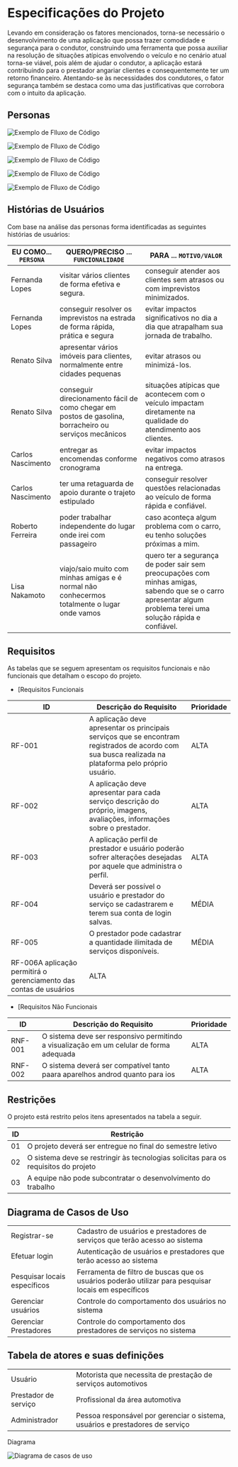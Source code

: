 
# Especificações do Projeto

Levando em consideração os fatores mencionados, torna-se necessário o desenvolvimento de uma aplicação que possa trazer comodidade e segurança para o condutor, construindo uma ferramenta que possa auxiliar na resolução de situações atípicas envolvendo o veículo e no cenário atual torna-se viável, pois além de ajudar o condutor, a aplicação estará contribuindo para o prestador angariar clientes e consequentemente ter um retorno financeiro. Atentando-se às necessidades dos condutores, o fator segurança também se destaca como uma das justificativas que corrobora com o intuito da aplicação.

## Personas
![Exemplo de Flluxo de Código](img/persona1.jpeg)

![Exemplo de Flluxo de Código](img/persona2.jpeg)

![Exemplo de Flluxo de Código](img/persona3.jpeg)

![Exemplo de Flluxo de Código](img/persona4.jpeg)

![Exemplo de Flluxo de Código](img/persona5.jpeg)

## Histórias de Usuários

Com base na análise das personas forma identificadas as seguintes histórias de usuários:

|EU COMO... `PERSONA`| QUERO/PRECISO ... `FUNCIONALIDADE`                 |PARA ... `MOTIVO/VALOR`                 |
|--------------------|----------------------------------------------------|----------------------------------------|
|Fernanda Lopes      | visitar vários clientes de forma efetiva e segura. | conseguir atender aos clientes sem atrasos ou com imprevistos minimizados.|
|Fernanda Lopes |conseguir resolver os imprevistos na estrada de forma rápida, prática e segura  |evitar impactos significativos no dia a dia que atrapalham sua jornada de trabalho. |
 Renato Silva | apresentar vários imóveis para clientes, normalmente entre cidades pequenas | evitar atrasos ou minimizá-los.|
 Renato Silva|conseguir direcionamento fácil de como chegar em postos de gasolina, borracheiro ou serviços mecânicos|situações atípicas que acontecem com o veículo impactam diretamente na qualidade do atendimento aos clientes.|
 |Carlos Nascimento| entregar as encomendas conforme cronograma|evitar impactos negativos como atrasos na entrega.|
 |Carlos Nascimento| ter uma retaguarda de apoio durante o trajeto estipulado| conseguir resolver questões relacionadas ao veículo de forma rápida e confiável.|
 |Roberto Ferreira| poder trabalhar independente do lugar onde irei com passageiro| caso aconteça algum problema com o carro, eu tenho soluções próximas a mim.|
 |Lisa Nakamoto| viajo/saio muito com minhas amigas e é normal não conhecermos totalmente o lugar onde vamos|quero ter a segurança de poder sair sem preocupações com minhas amigas, sabendo que se o carro apresentar algum problema terei uma solução rápida e confiável.|

## Requisitos

As tabelas que se seguem apresentam os requisitos funcionais e não funcionais que detalham o escopo do projeto.

- [Requisitos Funcionais

|ID    | Descrição do Requisito  | Prioridade |
|------|-----------------------------------------|----|
|RF-001| A aplicação deve apresentar os principais serviços que se encontram registrados de acordo com sua busca realizada na plataforma pelo próprio usuário.| ALTA| 
|RF-002| A aplicação deve apresentar para cada serviço descrição do próprio, imagens, avaliações, informações sobre o prestador.| ALTA |
|RF-003|A aplicação perfil de prestador e usuário poderão sofrer alterações desejadas por aquele que administra o perfil.| ALTA|
|RF-004|Deverá ser possível o usuário e prestador do serviço se cadastrarem e terem sua conta de login salvas.| MÉDIA|
|RF-005|O prestador pode cadastrar a quantidade ilimitada de serviços disponíveis.| MÉDIA|
|RF-006A aplicação permitirá o gerenciamento das contas de usuários| ALTA|

- [Requisitos Não Funcionais

|ID     | Descrição do Requisito  |Prioridade |
|-------|-------------------------|----|
|RNF-001| O sistema deve ser responsivo permitindo a visualização em um celular de forma adequada | ALTA | 
|RNF-002| O sistema deverá ser compatível tanto paara aparelhos androd quanto para ios| ALTA | 

## Restrições

O projeto está restrito pelos itens apresentados na tabela a seguir.

|ID| Restrição                                             |
|--|-------------------------------------------------------|
|01| O projeto deverá ser entregue no final do semestre letivo |
|02| O sistema deve se restringir às tecnologias solicitas para os requisitos do projeto |
|03| A equipe não pode  subcontratar o desenvolvimento do trabalho |

## Diagrama de Casos de Uso

|  |                                                       |
|--|-------------------------------------------------------|
|Registrar-se | Cadastro de usuários e prestadores de serviços que terão acesso ao sistema |
|Efetuar login| Autenticação de usuários e prestadores que terão acesso ao sistema  |
|Pesquisar locais específicos| Ferramenta de filtro de buscas que os usuários poderão utilizar para pesquisar locais em específicos|
|Gerenciar usuários| Controle do comportamento dos usuários no sistema|
|Gerenciar Prestadores| Controle do comportamento dos  prestadores de serviços no sistema |



## Tabela de atores e suas definições
|  |                                                       |
|--|-------------------------------------------------------|
|Usuário | Motorista que necessita de prestação de serviços automotivos   |
|Prestador de serviço| Profissional da área automotiva  |
|Administrador| Pessoa responsável por gerenciar o sistema, usuários e prestadores de serviço |


Diagrama

![Diagrama de casos de uso](img/DiagramaCasoseUso.jpeg)

